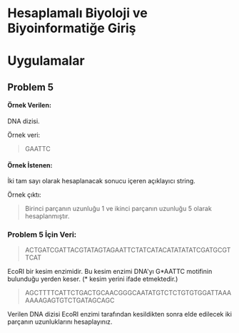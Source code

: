 
# Hesaplamalı Biyoloji ve Biyoinformatiğe Giriş
# Uygulamalar

## Problem 5

#### Örnek Verilen:

DNA dizisi.

Örnek veri: 

> GAATTC

#### Örnek İstenen:

İki tam sayı olarak hesaplanacak sonucu içeren açıklayıcı string.

Örnek çıktı:

> Birinci parçanın uzunluğu 1 ve ikinci parçanın uzunluğu 5 olarak hesaplanmıştır.

### Problem 5 İçin Veri:

> ACTGATCGATTACGTATAGTAGAATTCTATCATACATATATATCGATGCGTTCAT

EcoRI bir kesim enzimidir. Bu kesim enzimi DNA'yı G\*AATTC motifinin bulunduğu yerden keser. (\* kesim yerini ifade etmektedir.)

> AGCTTTTCATTCTGACTGCAACGGGCAATATGTCTCTGTGTGGATTAAAAAAAGAGTGTCTGATAGCAGC

Verilen DNA dizisi EcoRI enzimi tarafından kesildikten sonra elde edilecek iki parçanın uzunluklarını hesaplayınız.
